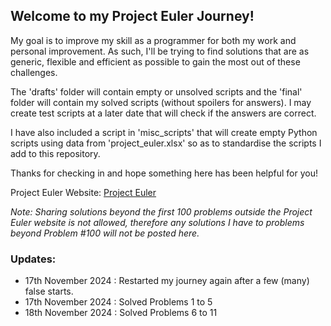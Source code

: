 ## Welcome to my Project Euler Journey!

My goal is to improve my skill as a programmer for both my work and personal improvement. As such, I'll be trying to find solutions that are as generic, flexible and efficient as possible to gain the most out of these challenges.

The 'drafts' folder will contain empty or unsolved scripts and the 'final' folder will contain my solved scripts (without spoilers for answers). I may create test scripts at a later date that will check if the answers are correct.

I have also included a script in 'misc_scripts' that will create empty Python scripts using data from 'project_euler.xlsx' so as to standardise the scripts I add to this repository.

Thanks for checking in and hope something here has been helpful for you!

Project Euler Website: [Project Euler](https://projecteuler.net/archives)

_Note: Sharing solutions beyond the first 100 problems outside the Project Euler website is not allowed, therefore any solutions I have to problems beyond Problem #100 will not be posted here._

### **Updates:**
- 17th November 2024 : Restarted my journey again after a few (many) false starts.
- 17th November 2024 : Solved Problems 1 to 5
- 18th November 2024 : Solved Problems 6 to 11
